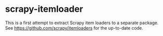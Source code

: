 # scrapy-itemloader
This is a first attempt to extract Scrapy item loaders to a separate package.
See https://github.com/scrapy/itemloaders for the up-to-date code.
